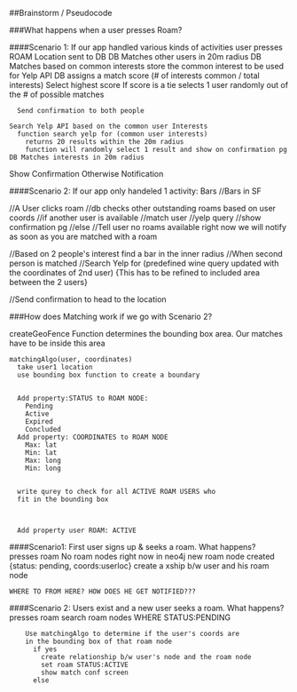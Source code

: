 
##Brainstorm / Pseudocode 

###What happens when a user presses Roam? 

####Scenario 1: If our app handled various kinds of activities
user presses ROAM
  Location sent to DB
    DB Matches other users in 20m radius
      DB Matches based on common interests
      store the common interest to be used for Yelp API
      DB assigns a match score (# of interests common / total interests)
      Select highest score
      If score is a tie
      selects 1 user randomly out of the # of possible matches

      Send confirmation to both people

    Search Yelp API based on the common user Interests
      function search yelp for (common user interests)
        returns 20 results within the 20m radius
        function will randomly select 1 result and show on confirmation pg
    DB Matches interests in 20m radius


  Show Confirmation
  Otherwise Notification




####Scenario 2: If our app only handeled 1 activity: Bars
  //Bars in SF

  //A User clicks roam
    //db checks other outstanding roams based on user coords
      //if another user is available
        //match user
        //yelp query
        //show confirmation pg
      //else
        //Tell user no roams available right now we will notify as soon as you are matched with a roam


  //Based on 2 people's interest find a bar in the inner radius
    //When second person is matched
      //Search Yelp for (predefined wine query updated with the coordinates of 2nd user) {This has to be refined to included area between the 2 users}

  //Send confirmation to head to the location


###How does Matching work if we go with Scenario 2? 

  createGeoFence Function determines the bounding box area. Our matches
  have to be inside this area
    

    matchingAlgo(user, coordinates)
      take user1 location 
      use bounding box function to create a boundary


      Add property:STATUS to ROAM NODE: 
        Pending
        Active
        Expired
        Concluded
      Add property: COORDINATES to ROAM NODE
        Max: lat
        Min: lat
        Max: long
        Min: long


      write qurey to check for all ACTIVE ROAM USERS who 
      fit in the bounding box



      Add property user ROAM: ACTIVE



####Scenario1: First user signs up & seeks a roam. What happens?  
    presses roam
      No roam nodes right now in neo4j
        new roam node created 
          {status: pending, coords:userloc}
          create a xship b/w user and his roam node


    WHERE TO FROM HERE? HOW DOES HE GET NOTIFIED???      

####Scenario 2: Users exist and a new user seeks a roam. What happens? 
      presses roam 
        search roam nodes WHERE STATUS:PENDING 
        
        Use matchingAlgo to determine if the user's coords are 
        in the bounding box of that roam node
          if yes
            create relationship b/w user's node and the roam node
            set roam STATUS:ACTIVE 
            show match conf screen
          else 

